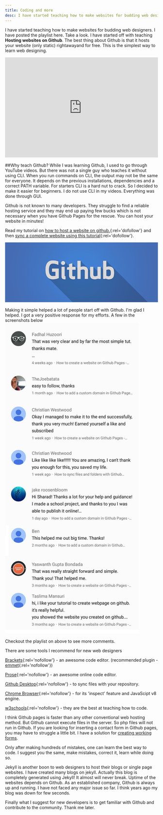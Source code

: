 ```yaml
---
title: Coding and more
desc: I have started teaching how to make websites for budding web designers. I have posted the playlist here. Take a look. I have started off with teaching 'hosting websites on Github'.
---
```



I have started teaching how to make websites for budding web designers. I have posted the playlist here. Take a look. I have started off with teaching **Hosting websites on Github**. The best thing about Github is that it hosts your website (only static) rightawayand for free. This is the simplest way to learn web designing. 

<iframe width="100%" height="330" src="https://www.youtube.com/embed/bwThn0rxv7M?list=PLm_Qt4aKpfKijgP0rDH7FSJOlS9IBGbT1" frameborder="0" allowfullscreen></iframe>

##Why teach Github?
While I was learning Github, I used to go through YouTube videos. But there was not a single guy who teaches it without using CLI. When you run commands on CLI, the output may not be the same for everyone. It depends on the previous installations, dependencies and a correct PATH variable. For starters CLI is a hard nut to crack. So I decided to make it easier for beginners. I do not use CLI in my videos. Everything was done through GUI.

Github is not known to many developers. They struggle to find a reliable hosting service and they may end up paying few bucks which is not necessary when you have Github Pages for the rescue. You can host your website in minutes!

Read my tutorial on [how to host a website on github.](https://blog.webjeda.com/how-to-create-and-host-a-website-on-github-pages/){:rel='dofollow'}
and then [sync a complete website using this tutorial](http://blog.webjeda.com/how-to-sync-files-folders-with-github){:rel='dofollow'}.

![Github pages tutorial screenshot](/images/RGHD-channel-art.jpg)

Making it simple helped a lot of people start off with Github. I'm glad I helped. I got a very positive response for my efforts. A few in the screenshots below
![Github pages youtube tutorial positive response](/images/github-pages-tutorial-youtube-positive-response.jpg)

Checkout the playlist on above to see more comments.



There are some tools I recommend for new web designers 

[Brackets](http://brackets.io){:rel='nofollow'} - an awesome code editor. (recommended plugin - [emmet](http://emmet.io/download/){:rel='nofollow'})

[Prose](http://prose.io){:rel='nofollow'} - an awesome online code editor.

[Github Desktop](https://desktop.github.com/){:rel='nofollow'} - to sync files with your repository.

[Chrome Browser](https://www.google.com/chrome/){:rel='nofollow'} - for its 'inspect' feature and JavaScipt v8 engine.

[w3schools](www.w3schools.com/){:rel='nofollow'} - they are the best at teaching how to code.

I think Github pages is faster than any other conventional web hosting method. But Github cannot execute files in the server. So php files will not run in Github. If you are looking for inserting a contact form in Github pages, you may have to struggle a little bit.
I have a solution for [creating working forms](https://www.youtube.com/watch?v=IP6HsgwQkvs).

Only after making hundreds of mistakes, one can learn the best way to code. I suggest you the same, make mistakes, correct it, learn while doing so.

Jekyll is another boon to web designers to host their blogs or single page websites. I have created many blogs on jekyll. Actually this blog is completely generated using Jekyll! It almost will never break. Uptime of the websites depends on Github. As an established company, Github is always up and running. I have not faced any major issue so far. I think years ago my blog was down for few seconds.

Finally what I suggest for new developers is to get familiar with Github and contribute to the community. Thank me later.

